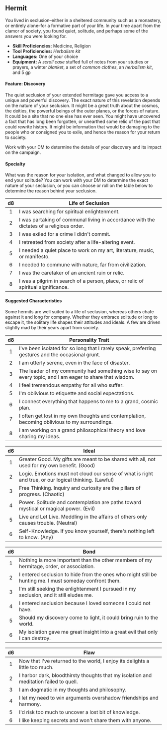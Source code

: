 ## Hermit

You lived in seclusion–either in a sheltered community such as a monastery, or entirely alone–for a formative part of your life. In your time apart from the clamor of society, you found quiet, solitude, and perhaps some of the answers you were looking for.

- **Skill Proficiencies:** Medicine, Religion
- **Tool Proficiencies:** *Herbalism kit*
- **Languages:** One of your choice
- **Equipment:** A *scroll case* stuffed full of notes from your studies or prayers, a winter *blanket*, a set of *common clothes*, an *herbalism kit*, and 5 gp

#### Feature: Discovery

The quiet seclusion of your extended hermitage gave you access to a unique and powerful discovery. The exact nature of this revelation depends on the nature of your seclusion. It might be a great truth about the cosmos, the deities, the powerful beings of the outer planes, or the forces of nature. It could be a site that no one else has ever seen. You might have uncovered a fact that has long been forgotten, or unearthed some relic of the past that could rewrite history. It might be information that would be damaging to the people who or consigned you to exile, and hence the reason for your return to society.

Work with your DM to determine the details of your discovery and its impact on the campaign.

#### Specialty

What was the reason for your isolation, and what changed to allow you to end your solitude? You can work with your DM to determine the exact nature of your seclusion, or you can choose or roll on the table below to determine the reason behind your seclusion.

|  d8 | Life of Seclusion                                                                        |
|:---:|------------------------------------------------------------------------------------------|
|  1  | I was searching for spiritual enlightenment.                                             |
|  2  | I was partaking of communal living in accordance with the dictates of a religious order. |
|  3  | I was exiled for a crime I didn't commit.                                                |
|  4  | I retreated from society after a life-altering event.                                    |
|  5  | I needed a quiet place to work on my art, literature, music, or manifesto.               |
|  6  | I needed to commune with nature, far from civilization.                                  |
|  7  | I was the caretaker of an ancient ruin or relic.                                         |
|  8  | I was a pilgrim in search of a person, place, or relic of spiritual significance.        |

#### Suggested Characteristics

Some hermits are well suited to a life of seclusion, whereas others chafe against it and long for company. Whether they embrace solitude or long to escape it, the solitary life shapes their attitudes and ideals. A few are driven slightly mad by their years apart from society.

|  d8 | Personality Trait                                                                                         |
|:---:|-----------------------------------------------------------------------------------------------------------|
|  1  | I've been isolated for so long that I rarely speak, preferring gestures and the occasional grunt.         |
|  2  | I am utterly serene, even in the face of disaster.                                                        |
|  3  | The leader of my community had something wise to say on every topic, and I am eager to share that wisdom. |
|  4  | I feel tremendous empathy for all who suffer.                                                             |
|  5  | I'm oblivious to etiquette and social expectations.                                                       |
|  6  | I connect everything that happens to me to a grand, cosmic plan.                                          |
|  7  | I often get lost in my own thoughts and contemplation, becoming oblivious to my surroundings.             |
|  8  | I am working on a grand philosophical theory and love sharing my ideas.                                   |

|  d6 | Ideal                                                                                                 |
|:---:|-------------------------------------------------------------------------------------------------------|
|  1  | Greater Good. My gifts are meant to be shared with all, not used for my own benefit. (Good)           |
|  2  | Logic. Emotions must not cloud our sense of what is right and true, or our logical thinking. (Lawful) |
|  3  | Free Thinking. Inquiry and curiosity are the pillars of progress. (Chaotic)                           |
|  4  | Power. Solitude and contemplation are paths toward mystical or magical power. (Evil)                  |
|  5  | Live and Let Live. Meddling in the affairs of others only causes trouble. (Neutral)                   |
|  6  | Self-Knowledge. If you know yourself, there's nothing left to know. (Any)                             |

|  d6 | Bond                                                                                                   |
|:---:|--------------------------------------------------------------------------------------------------------|
|  1  | Nothing is more important than the other members of my hermitage, order, or association.               |
|  2  | I entered seclusion to hide from the ones who might still be hunting me. I must someday confront them. |
|  3  | I'm still seeking the enlightenment I pursued in my seclusion, and it still eludes me.                 |
|  4  | I entered seclusion because I loved someone I could not have.                                          |
|  5  | Should my discovery come to light, it could bring ruin to the world.                                   |
|  6  | My isolation gave me great insight into a great evil that only I can destroy.                          |

|  d6 | Flaw                                                                                   |
|:---:|----------------------------------------------------------------------------------------|
|  1  | Now that I've returned to the world, I enjoy its delights a little too much.           |
|  2  | I harbor dark, bloodthirsty thoughts that my isolation and meditation failed to quell. |
|  3  | I am dogmatic in my thoughts and philosophy.                                           |
|  4  | I let my need to win arguments overshadow friendships and harmony.                     |
|  5  | I'd risk too much to uncover a lost bit of knowledge.                                  |
|  6  | I like keeping secrets and won't share them with anyone.                               |